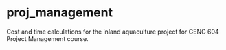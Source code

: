 # proj_management
Cost and time calculations for the inland aquaculture project for GENG 604 Project Management course.
